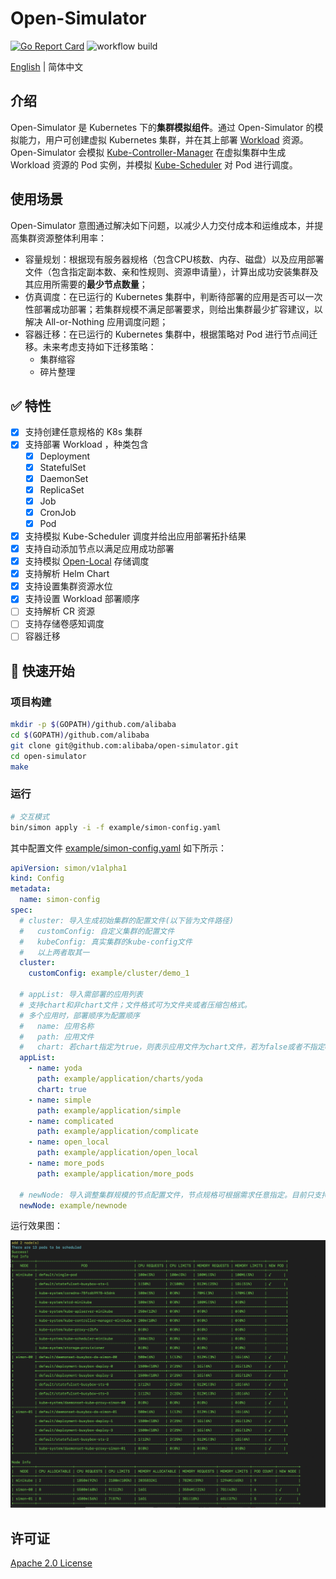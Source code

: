 # Open-Simulator

[![Go Report Card](https://goreportcard.com/badge/github.com/alibaba/open-simulator)](https://goreportcard.com/report/github.com/alibaba/open-simulator)
![workflow build](https://github.com/alibaba/open-simulator/actions/workflows/build.yml/badge.svg)

[English](./README.md) | 简体中文

## 介绍

Open-Simulator 是 Kubernetes 下的**集群模拟组件**。通过 Open-Simulator 的模拟能力，用户可创建虚拟 Kubernetes 集群，并在其上部署 [Workload](https://kubernetes.io/zh/docs/concepts/workloads/) 资源。Open-Simulator 会模拟 [Kube-Controller-Manager](https://kubernetes.io/docs/reference/command-line-tools-reference/kube-controller-manager/) 在虚拟集群中生成 Workload 资源的 Pod 实例，并模拟 [Kube-Scheduler](https://kubernetes.io/docs/reference/command-line-tools-reference/kube-scheduler/) 对 Pod 进行调度。

## 使用场景

Open-Simulator 意图通过解决如下问题，以减少人力交付成本和运维成本，并提高集群资源整体利用率：

- 容量规划：根据现有服务器规格（包含CPU核数、内存、磁盘）以及应用部署文件（包含指定副本数、亲和性规则、资源申请量），计算出成功安装集群及其应用所需要的**最少节点数量**；
- 仿真调度：在已运行的 Kubernetes 集群中，判断待部署的应用是否可以一次性部署成功部署；若集群规模不满足部署要求，则给出集群最少扩容建议，以解决 All-or-Nothing 应用调度问题；
- 容器迁移：在已运行的 Kubernetes 集群中，根据策略对 Pod 进行节点间迁移。未来考虑支持如下迁移策略：
  - 集群缩容
  - 碎片整理

## ✅ 特性

- [x] 支持创建任意规格的 K8s 集群
- [x] 支持部署 Workload ，种类包含
  - [x] Deployment
  - [x] StatefulSet
  - [x] DaemonSet
  - [x] ReplicaSet
  - [x] Job
  - [x] CronJob
  - [x] Pod
- [x] 支持模拟 Kube-Scheduler 调度并给出应用部署拓扑结果
- [x] 支持自动添加节点以满足应用成功部署
- [x] 支持模拟 [Open-Local](https://github.com/alibaba/open-local) 存储调度
- [x] 支持解析 Helm Chart
- [x] 支持设置集群资源水位
- [x] 支持设置 Workload 部署顺序
- [ ] 支持解析 CR 资源
- [ ] 支持存储卷感知调度
- [ ] 容器迁移

## 🚀 快速开始

### 项目构建

```bash
mkdir -p $(GOPATH)/github.com/alibaba
cd $(GOPATH)/github.com/alibaba
git clone git@github.com:alibaba/open-simulator.git
cd open-simulator
make
```

### 运行

```bash
# 交互模式
bin/simon apply -i -f example/simon-config.yaml
```

其中配置文件 [example/simon-config.yaml](example/simon-config.yaml) 如下所示：

```yaml
apiVersion: simon/v1alpha1
kind: Config
metadata:
  name: simon-config
spec:
  # cluster: 导入生成初始集群的配置文件(以下皆为文件路径)
  #   customConfig: 自定义集群的配置文件
  #   kubeConfig: 真实集群的kube-config文件
  #   以上两者取其一
  cluster:
    customConfig: example/cluster/demo_1

  # appList: 导入需部署的应用列表
  # 支持chart和非chart文件；文件格式可为文件夹或者压缩包格式。
  # 多个应用时，部署顺序为配置顺序
  #   name: 应用名称
  #   path: 应用文件
  #   chart: 若chart指定为true，则表示应用文件为chart文件，若为false或者不指定chart字段则为非chart文件
  appList:
    - name: yoda
      path: example/application/charts/yoda
      chart: true
    - name: simple
      path: example/application/simple
    - name: complicated
      path: example/application/complicate
    - name: open_local
      path: example/application/open_local
    - name: more_pods
      path: example/application/more_pods

  # newNode: 导入调整集群规模的节点配置文件，节点规格可根据需求任意指定。目前只支持配置一个节点
  newNode: example/newnode
```

运行效果图：

![](./docs/images/simon.png)

## 许可证

[Apache 2.0 License](LICENSE)
